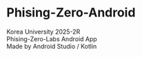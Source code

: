 # Phising-Zero-Android
Korea University 2025-2R <br> Phising-Zero-Labs Android App <br> Made by Android Studio / Kotlin
